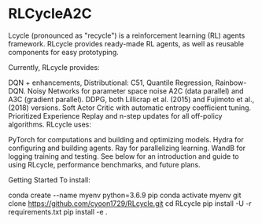 # RLCycleA2C    
Lcycle (pronounced as "recycle") is a reinforcement learning (RL) agents framework. RLcycle provides ready-made RL agents, as well as reusable components for easy prototyping.

Currently, RLcycle provides:

DQN + enhancements, Distributional: C51, Quantile Regression, Rainbow-DQN.
Noisy Networks for parameter space noise
A2C (data parallel) and A3C (gradient parallel).
DDPG, both Lillicrap et al. (2015) and Fujimoto et al., (2018) versions.
Soft Actor Critic with automatic entropy coefficient tuning.
Prioritized Experience Replay and n-step updates for all off-policy algorithms.
RLcycle uses:

PyTorch for computations and building and optimizing models.
Hydra for configuring and building agents.
Ray for parallelizing learning.
WandB for logging training and testing.
See below for an introduction and guide to using RLcycle, performance benchmarks, and future plans.


Getting Started
To install:

conda create --name myenv python=3.6.9 pip
conda activate myenv
git clone https://github.com/cyoon1729/RLcycle.git
cd RLcycle
pip install -U -r requirements.txt
pip install -e .
